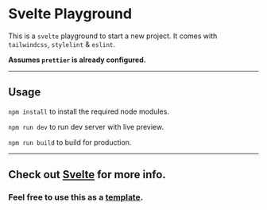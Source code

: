 # Svelte Playground

This is a `svelte` playground to start a new project. It comes with `tailwindcss`, `stylelint` & `eslint`.

**Assumes `prettier` is already configured.**

---

## Usage

`npm install` to install the required node modules.

`npm run dev` to run dev server with live preview.

`npm run build` to build for production.

---

## **Check out [Svelte](https://svelte.dev/)** for more info.

### Feel free to use this as a [template](https://github.com/kr40/svelte-playground/generate).

